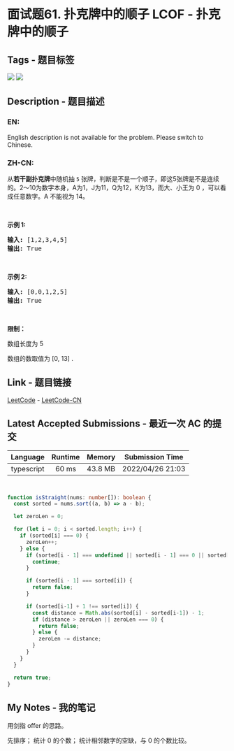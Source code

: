 
# 面试题61. 扑克牌中的顺子  LCOF - 扑克牌中的顺子

## Tags - 题目标签

 <img src="https://img.shields.io/badge/Array-数组-blue.svg">   <img src="https://img.shields.io/badge/Sorting-排序-blue.svg">  


## Description - 题目描述

### EN:
English description is not available for the problem. Please switch to Chinese.

### ZH-CN:
<p>从<strong>若干副扑克牌</strong>中随机抽 <code>5</code> 张牌，判断是不是一个顺子，即这5张牌是不是连续的。2～10为数字本身，A为1，J为11，Q为12，K为13，而大、小王为 0 ，可以看成任意数字。A 不能视为 14。</p>

<p>&nbsp;</p>

<p><strong>示例&nbsp;1:</strong></p>

<pre>
<strong>输入:</strong> [1,2,3,4,5]
<strong>输出:</strong> True</pre>

<p>&nbsp;</p>

<p><strong>示例&nbsp;2:</strong></p>

<pre>
<strong>输入:</strong> [0,0,1,2,5]
<strong>输出:</strong> True</pre>

<p>&nbsp;</p>

<p><strong>限制：</strong></p>

<p>数组长度为 5&nbsp;</p>

<p>数组的数取值为 [0, 13] .</p>



## Link - 题目链接

[LeetCode](https://leetcode.com/problems/bu-ke-pai-zhong-de-shun-zi-lcof/description/)  -  [LeetCode-CN](https://leetcode.cn/problems/bu-ke-pai-zhong-de-shun-zi-lcof/description/)
## Latest Accepted Submissions - 最近一次 AC 的提交


| Language | Runtime | Memory | Submission Time |
|:---:|:---:|:---:|:---:|
| typescript  | 60 ms | 43.8 MB | 2022/04/26 21:03 |

```typescript


function isStraight(nums: number[]): boolean {
  const sorted = nums.sort((a, b) => a - b);

  let zeroLen = 0;

  for (let i = 0; i < sorted.length; i++) {
    if (sorted[i] === 0) {
      zeroLen++;
    } else {
      if (sorted[i - 1] === undefined || sorted[i - 1] === 0 || sorted[i-1] + 1 === sorted[i]) {
        continue;
      }

      if (sorted[i - 1] === sorted[i]) {
        return false;
      }

      if (sorted[i-1] + 1 !== sorted[i]) {
        const distance = Math.abs(sorted[i] - sorted[i-1]) - 1;
        if (distance > zeroLen || zeroLen === 0) {
          return false;
        } else {
          zeroLen -= distance;
        }
      }
    }
  }

  return true;
}

```
## My Notes - 我的笔记


用剑指 offer 的思路。

先排序；
统计 0 的个数；
统计相邻数字的空缺，与 0 的个数比较。

